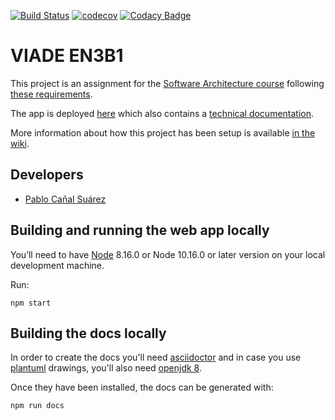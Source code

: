 [![Build Status](https://travis-ci.com/Arquisoft/viade_en3b1.svg?branch=master)](https://travis-ci.com/Arquisoft/viade_en3b1)
[![codecov](https://codecov.io/gh/Arquisoft/viade_en3b1/branch/master/graph/badge.svg)](https://codecov.io/gh/Arquisoft/viade_en3b1)
[![Codacy Badge](https://api.codacy.com/project/badge/Grade/f5df55b29fc54c189382e35c742730d9)](https://www.codacy.com/gh/Arquisoft/viade_en3b1?utm_source=github.com&amp;utm_medium=referral&amp;utm_content=Arquisoft/viade_en3b1&amp;utm_campaign=Badge_Grade)

# VIADE EN3B1

This project is an assignment for the [Software Architecture course](https://arquisoft.github.io/) following [these requirements](https://labra.solid.community/public/SoftwareArchitecture/AssignmentDescription/).

The app is deployed [here](https://arquisoft.github.io/viade_en3b1/) which also contains a [technical documentation](https://arquisoft.github.io/viade_en3b1/docs).

More information about how this project has been setup is available [in the wiki](https://github.com/Arquisoft/viade_en3b/wiki).

## Developers
*  [Pablo Cañal Suárez](https://github.com/PabloCanalSuarez)

## Building and running the web app locally

You’ll need to have [Node](https://nodejs.org/) 8.16.0 or Node 10.16.0 or later version on your local development machine.

Run:

```
npm start
```

## Building the docs locally

In order to create the docs you'll need [asciidoctor](https://asciidoctor.org/) and in case you use [plantuml](https://plantuml.com/) drawings, you'll also need [openjdk 8](https://openjdk.java.net/).

Once they have been installed, the docs can be generated with:

```
npm run docs
```
